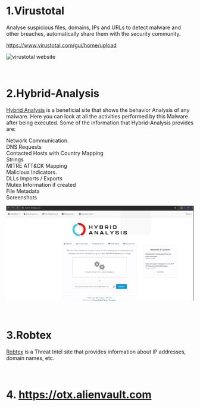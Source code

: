 # 1.Virustotal

Analyse suspicious files, domains, IPs and URLs to detect malware and other breaches, automatically share them with the security community.

https://www.virustotal.com/gui/home/upload

![virustotal website](https://github.com/Andreas512514/site-for-Insident-responder/blob/main/Screenshot%202025-10-25%20000343.png)<br><br><br>


# 2.Hybrid-Analysis

[Hybrid Analysis](https://hybrid-analysis.com/) is a beneficial site that shows the behavior Analysis of any malware. Here you can look at all the activities performed by this Malware after being executed. Some of the information that Hybrid-Analysis provides are:

Network Communication.<br>
DNS Requests<br>
Contacted Hosts with Country Mapping<br>
Strings<br>
MITRE ATT&CK Mapping<br>
Malicious Indicators.<br>
DLLs Imports / Exports<br>
Mutex Information if created<br>
File Metadata<br>
Screenshots<br>

![hybrid-analysis screenshot](https://github.com/Andreas512514/website-for-Insident-responder/blob/main/Screenshot%202025-10-25%20000936.png)<br><br><br>


# 3.Robtex

[Robtex](https://www.robtex.com/) is a Threat Intel site that provides information about IP addresses, domain names, etc.<br><br><br>


# 4. https://otx.alienvault.com



